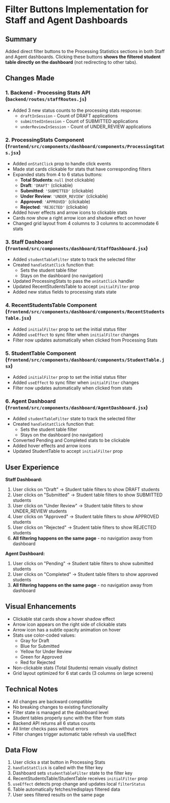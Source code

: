 # Filter Buttons Implementation for Staff and Agent Dashboards

## Summary
Added direct filter buttons to the Processing Statistics sections in both Staff and Agent dashboards. Clicking these buttons **shows the filtered student table directly on the dashboard** (not redirecting to other tabs).

## Changes Made

### 1. Backend - Processing Stats API (`backend/routes/staffRoutes.js`)
- Added 3 new status counts to the processing stats response:
  - `draftInSession` - Count of DRAFT applications
  - `submittedInSession` - Count of SUBMITTED applications
  - `underReviewInSession` - Count of UNDER_REVIEW applications

### 2. ProcessingStats Component (`frontend/src/components/dashboard/components/ProcessingStats.jsx`)
- Added `onStatClick` prop to handle click events
- Made stat cards clickable for stats that have corresponding filters
- Expanded stats from 4 to 6 status buttons:
  - **Total Students**: `null` (not clickable)
  - **Draft**: `'DRAFT'` (clickable)
  - **Submitted**: `'SUBMITTED'` (clickable)
  - **Under Review**: `'UNDER_REVIEW'` (clickable)
  - **Approved**: `'APPROVED'` (clickable)
  - **Rejected**: `'REJECTED'` (clickable)
- Added hover effects and arrow icons to clickable stats
- Cards now show a right arrow icon and shadow effect on hover
- Changed grid layout from 4 columns to 3 columns to accommodate 6 stats

### 3. Staff Dashboard (`frontend/src/components/dashboard/StaffDashboard.jsx`)
- Added `studentTableFilter` state to track the selected filter
- Created `handleStatClick` function that:
  - Sets the student table filter
  - Stays on the dashboard (no navigation)
- Updated ProcessingStats to pass the `onStatClick` handler
- Updated RecentStudentsTable to accept `initialFilter` prop
- Added new status fields to processing stats state

### 4. RecentStudentsTable Component (`frontend/src/components/dashboard/components/RecentStudentsTable.jsx`)
- Added `initialFilter` prop to set the initial status filter
- Added `useEffect` to sync filter when `initialFilter` changes
- Filter now updates automatically when clicked from Processing Stats

### 5. StudentTable Component (`frontend/src/components/dashboard/components/StudentTable.jsx`)
- Added `initialFilter` prop to set the initial status filter
- Added `useEffect` to sync filter when `initialFilter` changes
- Filter now updates automatically when clicked from stats

### 6. Agent Dashboard (`frontend/src/components/dashboard/AgentDashboard.jsx`)
- Added `studentTableFilter` state to track the selected filter
- Created `handleStatClick` function that:
  - Sets the student table filter
  - Stays on the dashboard (no navigation)
- Converted Pending and Completed stats to be clickable
- Added hover effects and arrow icons
- Updated StudentTable to accept `initialFilter` prop

## User Experience

**Staff Dashboard:**
1. User clicks on "Draft" → Student table filters to show DRAFT students
2. User clicks on "Submitted" → Student table filters to show SUBMITTED students
3. User clicks on "Under Review" → Student table filters to show UNDER_REVIEW students
4. User clicks on "Approved" → Student table filters to show APPROVED students
5. User clicks on "Rejected" → Student table filters to show REJECTED students
6. **All filtering happens on the same page** - no navigation away from dashboard

**Agent Dashboard:**
1. User clicks on "Pending" → Student table filters to show submitted students
2. User clicks on "Completed" → Student table filters to show approved students
3. **All filtering happens on the same page** - no navigation away from dashboard

## Visual Enhancements
- Clickable stat cards show a hover shadow effect
- Arrow icon appears on the right side of clickable stats
- Arrow icon has a subtle opacity animation on hover
- Stats use color-coded values:
  - Gray for Draft
  - Blue for Submitted
  - Yellow for Under Review
  - Green for Approved
  - Red for Rejected
- Non-clickable stats (Total Students) remain visually distinct
- Grid layout optimized for 6 stat cards (3 columns on large screens)

## Technical Notes
- All changes are backward compatible
- No breaking changes to existing functionality
- Filter state is managed at the dashboard level
- Student tables properly sync with the filter from stats
- Backend API returns all 6 status counts
- All linter checks pass without errors
- Filter changes trigger automatic table refresh via useEffect

## Data Flow
1. User clicks a stat button in Processing Stats
2. `handleStatClick` is called with the filter key
3. Dashboard sets `studentTableFilter` state to the filter key
4. RecentStudentsTable/StudentTable receives `initialFilter` prop
5. `useEffect` detects prop change and updates local `filterStatus`
6. Table automatically fetches/redisplays filtered data
7. User sees filtered results on the same page
